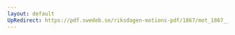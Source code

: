 ```yaml
---
layout: default
UpRedirect: https://pdf.swedeb.se/riksdagen-motions-pdf/1867/mot_1867__fk__fört.pdf
---
```

